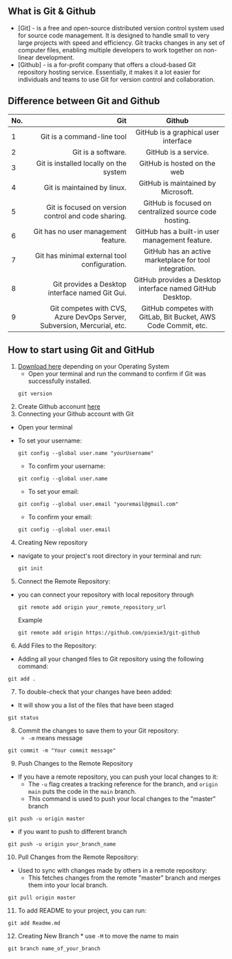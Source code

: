 ## What is Git & Github
- [Git] - is a free and open-source distributed version control system used for source code management. It is designed to handle small to very large projects with speed and efficiency. Git tracks changes in any set of computer files, enabling multiple developers to work together on non-linear development.
- [Github] - is a for-profit company that offers a cloud-based Git repository hosting service. Essentially, it makes it a lot easier for individuals and teams to use Git for version control and collaboration.
## Difference between Git and Github
No. | Git | Github
| :--- | ---: | :---:
1  | Git is a command-line tool | GitHub is a graphical user interface
2 | Git is a software. | GitHub is a service.
3 | Git is installed locally on the system | GitHub is hosted on the web
4 |Git is maintained by linux. | GitHub is maintained by Microsoft.
5| Git is focused on version control and code sharing. | GitHub is focused on centralized source code hosting.
6| Git has no user management feature. | GitHub has a built-in user management feature.
7|Git has minimal external tool configuration.|GitHub has an active marketplace for tool integration.
8|	Git provides a Desktop interface named Git Gui.| GitHub provides a Desktop interface named GitHub Desktop.
9| Git competes with CVS, Azure DevOps Server, Subversion, Mercurial, etc. | GitHub competes with GitLab, Bit Bucket, AWS Code Commit, etc.

## How to start using Git and GitHub
1. [Download here](https://git-scm.com/download) depending on your Operating System
    * Open your terminal and run the command to confirm if Git was successfully installed.
    ```
    git version
    ```
2. Create Github acconunt [here](https://github.com/)
3. Connecting your Github account with Git
- Open your terminal 
 * To set your username:
     ```
     git config --global user.name "yourUsername"
     ```
    * To confirm your username:
    ```
    git config --global user.name
    ```
    * To set your email:
     ```
     git config --global user.email "youremail@gmail.com"
     ```
    * To confirm your email:
     ```
     git config --global user.email
     ```
4. Creating New repository
* navigate to your project's root directory in your terminal and run:
     ```
     git init
     ```

5. Connect the Remote Repository:
* you can connect your repository with local repository through
     ```
    git remote add origin your_remote_repository_url
    ```
    Example
    ```
    git remote add origin https://github.com/piexie3/git-github
    ```
    
6. Add Files to the Repository:
* Adding all your changed files to Git repository using the following command:
```
git add .
```

7. To double-check that your changes have been added:
*  It will show you a list of the files that have been staged
```
git status
 ```

8. Commit the changes to save them to your Git repository:
    * `-m` means message
```
git commit -m "Your commit message"
```
9. Push Changes to the Remote Repository
* If you have a remote repository, you can push your local changes to it:
    * The `-u` flag creates a tracking reference for the branch, and `origin main` puts the code in the `main` branch.
    * This command is used to push your local changes to the "master" branch 
```
git push -u origin master
```
 * if you want to push to different branch
    
 ```
 git push -u origin your_branch_name
 ```

 10. Pull Changes from the Remote Repository:
 * Used to sync with changes made by others in a remote repository:
    * This fetches changes from the remote "master" branch and merges them into your local branch.
 ```
 git pull origin master
 ```

 11. To add README to your project, you can run:
 ```
 git add Readme.md 
 ```

 12. Creating New Branch
    * use `-M` to move the name to main
 ```
 git branch name_of_your_branch
 ```